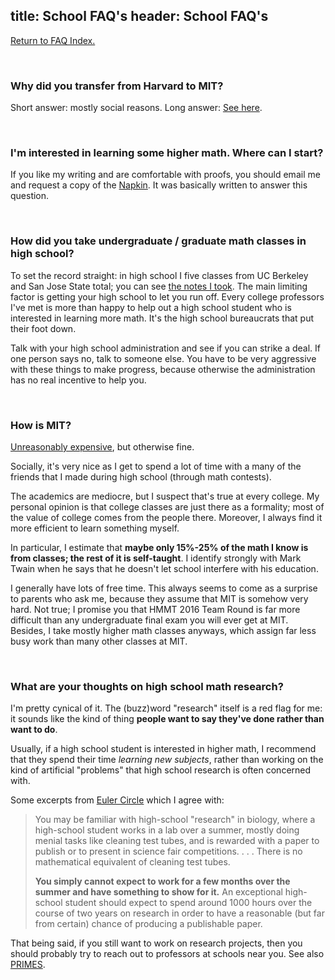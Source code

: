 title: School FAQ's
header: School FAQ's
---

[Return to FAQ Index.](faqs.html)

<br>

### Why did you transfer from Harvard to MIT?
Short answer: mostly social reasons.
Long answer: [See here](https://usamo.wordpress.com/2015/06/28/transferring/).

<br>

### I'm interested in learning some higher math. Where can I start?
If you like my writing and are comfortable with proofs,
you should email me and request a copy of the [Napkin](napkin.html).
It was basically written to answer this question.

<br>

### How did you take undergraduate / graduate math classes in high school?

To set the record straight: in high school I five classes from
UC Berkeley and San Jose State total; you can see [the notes I took][notes].
The main limiting factor is getting your high school to let you run off.
Every college professors I've met is more than happy to help out a
high school student who is interested in learning more math.
It's the high school bureaucrats that put their foot down.
<!-- TODO link blog post re this -->

Talk with your high school administration and see if you can strike a deal.
If one person says no, talk to someone else.
You have to be very aggressive with these things to make progress,
because otherwise the administration has no real incentive to help you.

<br>

### How is MIT?
[Unreasonably expensive][tuition], but otherwise fine.

Socially, it's very nice as I get to spend a lot of time with a
many of the friends that I made during high school (through math contests).

The academics are mediocre, but I suspect that's true at every college.
My personal opinion is that college classes are just there as a formality;
most of the value of college comes from the people there.
Moreover, I always find it more efficient to learn something myself.

In particular, I estimate that **maybe only 15%-25% of the math
I know is from classes; the rest of it is self-taught**.
I identify strongly with Mark Twain when he says that
he doesn't let school interfere with his education.

I generally have lots of free time.
This always seems to come as a surprise to parents who ask me,
because they assume that MIT is somehow very hard.
Not true; I promise you that HMMT 2016 Team Round is far more difficult
than any undergraduate final exam you will ever get at MIT.
Besides, I take mostly higher math classes anyways,
which assign far less busy work than many other classes at MIT.

<br>

### What are your thoughts on high school math research?
I'm pretty cynical of it.
The (buzz)word "research" itself is a red flag for me:
it sounds like the kind of thing
**people want to say they've done rather than want to do**.

Usually, if a high school student is interested in higher math,
I recommend that they spend their time *learning new subjects*,
rather than working on the kind of artificial "problems" that
high school research is often concerned with.

Some excerpts from [Euler Circle][euler] which I agree with:
> You may be familiar with high-school "research" in biology,
> where a high-school student works in a lab over a summer,
> mostly doing menial tasks like cleaning test tubes,
> and is rewarded with a paper to publish or to present in
> science fair competitions. . . . There is no mathematical equivalent
> of cleaning test tubes.
>
> **You simply cannot expect to work for a few months over the summer
> and have something to show for it.** An exceptional high-school student
> should expect to spend around 1000 hours over the course of two years
> on research in order to have a reasonable (but far from certain) chance of producing a publishable paper. 

That being said, if you still want to work on research projects,
then you should probably try to reach out to professors at schools near you.
See also [PRIMES](https://math.mit.edu/research/highschool/primes/index.php).

[notes]: http://www.mit.edu/~evanchen/coursework.html
[euler]: http://eulercircle.com/research/thoughts-on-research/
[tuition]: http://web.mit.edu/facts/tuition.html
